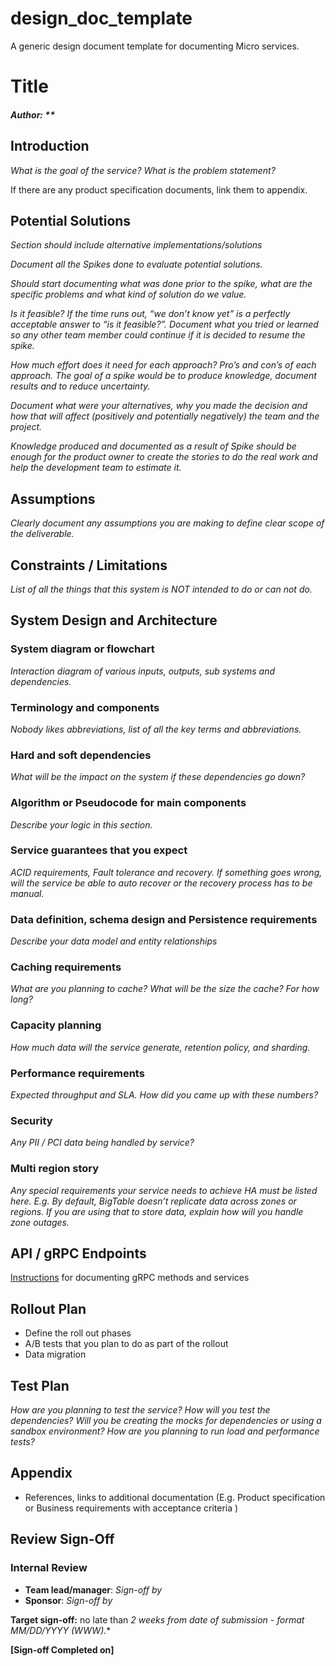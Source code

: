 # design_doc_template
A generic design document template for documenting Micro services.

# Title

##### Author: **

## Introduction

*What is the goal of the service? What is the problem statement?*

If there are any product specification documents, link them to appendix.

## Potential Solutions

*Section should include alternative implementations/solutions*

*Document all the Spikes done to evaluate potential solutions.*

*Should start documenting what was done prior to the spike, what are the specific problems and what kind of solution do we value.*

*Is it feasible? If the time runs out, “we don’t know yet” is a perfectly acceptable answer to “is it feasible?”. Document what you tried or learned so any other team member could continue if it is decided to resume the spike.*

*How much effort does it need for each approach? Pro’s and con’s of each approach. The goal of a spike would be to produce knowledge, document results and to reduce uncertainty.*

*Document what were your alternatives, why you made the decision and how that will affect (positively and potentially negatively) the team and the project.*

*Knowledge produced and documented as a result of Spike should be enough for the product owner to create the stories to do the real work and help the development team to estimate it.*

## Assumptions

 *Clearly document any assumptions you are making to define clear scope of the deliverable.* 

## Constraints / Limitations

 *List of all the things that this system is NOT intended to do or can not do.* 

## System Design and Architecture 

### System diagram or flowchart 

 *Interaction diagram of various inputs, outputs, sub systems and dependencies.* 

### Terminology and components

*Nobody likes abbreviations, list of all the key terms and abbreviations.*  

### Hard and soft dependencies

 *What will be the impact on the system if these dependencies go down?* 

### Algorithm or Pseudocode for main components

*Describe your logic in this section.*

### Service guarantees that you expect

 *ACID requirements, Fault tolerance and recovery. If something goes wrong, will the service be able to auto recover or the recovery process has to be manual.*  

### **Data definition, schema design and Persistence requirements**

*Describe your data model and entity relationships*

### Caching requirements 

*What are you planning to cache? What will be the size the cache? For how long?* 

### Capacity planning

 *How much data will the service generate, retention policy, and sharding.* 

### Performance requirements 

 *Expected throughput and SLA. How did you came up with these numbers?* 

### Security 

 *Any PII / PCI data being handled by service?* 

### Multi region story

 *Any special requirements your service needs to achieve HA must be listed here. E.g. By default, BigTable doesn’t replicate data across zones or regions. If you are using that to store data, explain how will you handle zone outages.* 

## API / gRPC Endpoints 

[Instructions](https://github.com/pseudomuto/protoc-gen-doc#writing-documentation) for documenting gRPC methods and services 

## Rollout Plan

- Define the roll out phases
- A/B tests that you plan to do as part of the rollout
- Data migration 

## Test Plan

*How are you planning to test the service? How will you test the dependencies? Will you be creating the mocks for dependencies or using a sandbox environment? How are you planning to run load and performance tests?* 

## Appendix 

- References, links to additional documentation (E.g. Product specification or Business requirements with acceptance criteria )

## Review Sign-Off

### Internal Review

- **Team lead/manager**: *Sign-off by* 
- **Sponsor**: *Sign-off by* 

**Target sign-off:** no late than *2 weeks from date of submission - format MM/DD/YYYY (WWW).**



**[Sign-off Completed on]**
